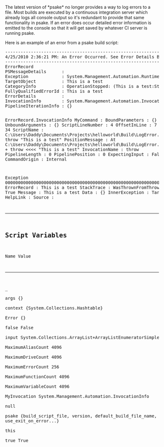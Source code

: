 <p>
The latest version of *psake* no longer provides a way to log errors to a file.  Most builds are executed by a continuous integration server which already logs all console output so it's redundant to provide that same functionality in psake. If an error does occur detailed error information is emitted to the console so that it will get saved by whatever CI server is running psake.

Here is an example of an error from a psake build script:
</p>
<pre>
----------------------------------------------------------------------
4/25/2010 2:36:21 PM: An Error Occurred. See Error Details Below: 
----------------------------------------------------------------------
ErrorRecord
PSMessageDetails      : 
Exception             : System.Management.Automation.RuntimeException: This is a test
TargetObject          : This is a test
CategoryInfo          : OperationStopped: (This is a test:String) [], RuntimeException
FullyQualifiedErrorId : This is a test
ErrorDetails          : 
InvocationInfo        : System.Management.Automation.InvocationInfo
PipelineIterationInfo : {}

ErrorRecord.InvocationInfo
MyCommand        : 
BoundParameters  : {}
UnboundArguments : {}
ScriptLineNumber : 4
OffsetInLine     : 7
HistoryId        : 34
ScriptName       : C:\Users\Daddy\Documents\Projects\helloworld\Build\LogError.ps1
Line             :     throw "This is a test"
PositionMessage  : 
                   At C:\Users\Daddy\Documents\Projects\helloworld\Build\LogError.ps1:4 char:7
                   +     throw <<<<  "This is a test"
InvocationName   : throw
PipelineLength   : 0
PipelinePosition : 0
ExpectingInput   : False
CommandOrigin    : Internal

Exception
0000000000000000000000000000000000000000000000000000000000000000000000
ErrorRecord                 : This is a test
StackTrace                  : 
WasThrownFromThrowStatement : True
Message                     : This is a test
Data                        : {}
InnerException              : 
TargetSite                  : 
HelpLink                    : 
Source                      : 

----------------------------------------------------------------------
Script Variables
----------------------------------------------------------------------

Name                           Value                                                                                                         
----                           -----                                                                                                         
_                                                                                                                                            
args                           {}                                                                                                            
context                        {System.Collections.Hashtable}                                                                                
Error                          {}                                                                                                            
false                          False                                                                                                         
input                          System.Collections.ArrayList+ArrayListEnumeratorSimple                                                        
MaximumAliasCount              4096                                                                                                          
MaximumDriveCount              4096                                                                                                          
MaximumErrorCount              256                                                                                                           
MaximumFunctionCount           4096                                                                                                          
MaximumVariableCount           4096                                                                                                          
MyInvocation                   System.Management.Automation.InvocationInfo                                                                   
null                                                                                                                                         
psake                          {build_script_file, version, default_build_file_name, use_exit_on_error...}                                   
this                                                                                                                                         
true                           True              
</pre>